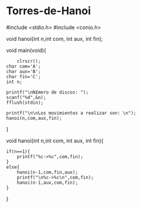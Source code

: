 # Torres-de-Hanoi
#include <stdio.h>
#include <conio.h>
 
void hanoi(int n,int com, int aux, int fin);
 
void main(void){
 
        clrscr();
	char com='A';
	char aux='B';
	char fin='C';
	int n;
 
	printf("\nN£mero de discos: ");
	scanf("%d",&n);
	fflush(stdin);
 
	printf("\n\nLos movimientos a realizar son: \n");
	hanoi(n,com,aux,fin);
}
 
void hanoi(int n,int com, int aux, int fin){
 
	if(n==1){
		printf("%c->%c",com,fin);
	}
	else{
		hanoi(n-1,com,fin,aux);
		printf("\n%c->%c\n",com,fin);
		hanoi(n-1,aux,com,fin);
	}
}

